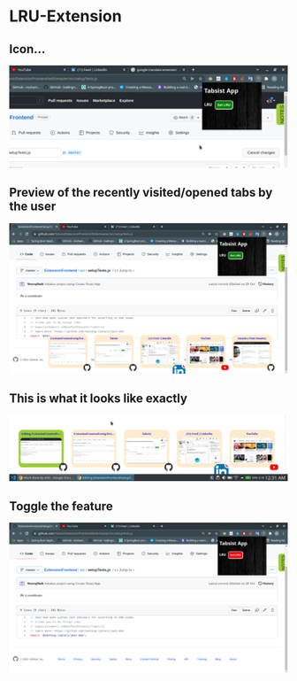 # LRU-Extension

##  Icon...
![](images/LruIcon.png)


##  Preview of the recently visited/opened tabs by the user
![](images/LruWorkingModel.png)


##  This is what it looks like exactly
![](images/listOfLrus.png)

##  Toggle the feature
![](images/ToggleButton.png)
